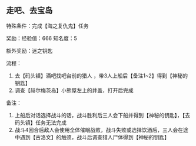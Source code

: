 ## 走吧、去宝岛
特殊条件：完成【海之复仇鬼】任务

奖励：经验值：666 知名度：5

额外奖励：迷之钥匙

流程：

1. 去【码头镇】酒吧找吧台前的猎人 ，带3人上船后【备注1~2】得到【神秘的钥匙】
2. 调查【赫尔梅茨岛】小熊屋左上的井盖，打开后完成


备注：

1. 上船后对话选择战斗的话，战斗胜利后三人会下船并得到【神秘的钥匙】，【去码头镇】任务无法完成
2. 战斗4回合后敌人会使用全体催眠战败，战斗失败或选择饮酒后，三人会在途中遇到【古洛文】的触须，战斗后调查猎人尸体得到【神秘的钥匙】
